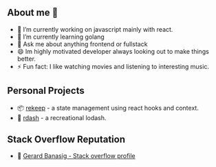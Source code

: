 ## About me 👋

- 🔭 I’m currently working on javascript mainly with react.
- 🌱 I’m currently learning golang
- 💬 Ask me about anything frontend or fullstack
- 😄 Im highly motivated developer always looking out to make things better.
- ⚡ Fun fact: I like watching movies and listening to interesting music.

## Personal Projects 
- 📦 [rekeep](https://github.com/tuxrace/react-rekeep-app) - a state management using react hooks and context.
- 👟 [rdash](https://github.com/tuxrace/rdash) - a recreational lodash.

## Stack Overflow Reputation
- 🔋 [Gerard Banasig - Stack overflow profile](https://stackoverflow.com/users/124919/gerard-banasig)
